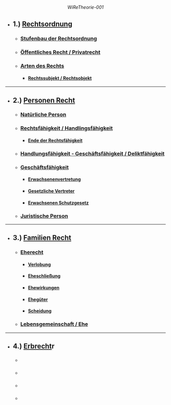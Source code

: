 ###### <p align="center"> WiReTheorie-001 </p>

<div align="left">

- ## 1.) [Rechtsordnung](https://github.com/IxI-Enki/WiReTheorie-001/blob/master/RechtsOrdung.md#-rechtsordnung-)
  - ### [Stufenbau der Rechtsordnung](https://github.com/IxI-Enki/WiReTheorie-001/blob/master/RechtsOrdung.md#-stufenbau-der-rechtsordnung-)
  - ### [Öffentliches Recht / Privatrecht](https://github.com/IxI-Enki/WiReTheorie-001/blob/master/RechtsOrdung.md#-%C3%B6ffentliches-recht--privatrecht-)
  - ### [Arten des Rechts](https://github.com/IxI-Enki/WiReTheorie-001/blob/master/RechtsOrdung.md#-arten-des-rechts-)
    - #### [Rechtssubjekt / Rechtsobjekt](https://github.com/IxI-Enki/WiReTheorie-001/blob/master/RechtsOrdung.md#-rechtssubjekt--rechtsobjekt)

---

- ## 2.) [Personen Recht](https://github.com/IxI-Enki/WiReTheorie-001/blob/master/Personenrecht.md#-personenrecht-)
  - ### [Natürliche Person](https://github.com/IxI-Enki/WiReTheorie-001/blob/master/Personenrecht.md#-nat%C3%BCrliche-person-)
  - ### [Rechtsfähigkeit / Handlingsfähigkeit](https://github.com/IxI-Enki/WiReTheorie-001/blob/master/Personenrecht.md#-rechtsf%C3%A4higkeit--handlungsf%C3%A4higkeit-)
    - #### [Ende der Rechtsfähigkeit](https://github.com/IxI-Enki/WiReTheorie-001/blob/master/Personenrecht.md#-ende-der-rechtsf%C3%A4higkeit-)
  - ### [Handlungsfähigkeit - Geschäftsfähigkeit / Deliktfähigkeit](https://github.com/IxI-Enki/WiReTheorie-001/blob/master/Personenrecht.md#-handlungsf%C3%A4hikeit-)
  - ### [Geschäftsfähigkeit](https://github.com/IxI-Enki/WiReTheorie-001/blob/master/Personenrecht.md#-gesch%C3%A4ftsf%C3%A4higkeit-)
    - #### [Erwachsenenvertretung](https://github.com/IxI-Enki/WiReTheorie-001/blob/master/Personenrecht.md#-erwachsenen-vertretung-)
    - #### [Gesetzliche Vertreter](https://github.com/IxI-Enki/WiReTheorie-001/blob/master/Personenrecht.md#-gesetzliche-vertreter-)
    - #### [Erwachsenen Schutzgesetz](https://github.com/IxI-Enki/WiReTheorie-001/blob/master/Personenrecht.md#-erwachsenen-schutzgesetz-)
  - ### [Juristische Person](https://github.com/IxI-Enki/WiReTheorie-001/blob/master/Personenrecht.md#-juristische-person-)

---

- ## 3.) [Familien Recht](https://github.com/IxI-Enki/WiReTheorie-001/blob/master/FamilienRecht.md#-familienrecht-)
  - ### [Eherecht](https://github.com/IxI-Enki/WiReTheorie-001/blob/master/FamilienRecht.md#-eherecht-)
    - #### [Verlobung](https://github.com/IxI-Enki/WiReTheorie-001/blob/master/FamilienRecht.md#-verlobung-)
    - #### [Eheschließung](https://github.com/IxI-Enki/WiReTheorie-001/blob/master/FamilienRecht.md#-eheschlie%C3%9Fung-)
    - #### [Ehewirkungen](https://github.com/IxI-Enki/WiReTheorie-001/blob/master/FamilienRecht.md#-ehewirkungen-)
    - #### [Ehegüter](https://github.com/IxI-Enki/WiReTheorie-001/blob/master/FamilienRecht.md#--eheg%C3%BCter-)
    - #### [Scheidung](https://github.com/IxI-Enki/WiReTheorie-001/blob/master/FamilienRecht.md#-scheidung-)   
  - ### [Lebensgemeinschaft / Ehe](https://github.com/IxI-Enki/WiReTheorie-001/blob/master/FamilienRecht.md#-lebensgemeinschaft--ehe-)

---

- ## 4.) [Erbrecht]()r
  - ###
  - ###
  - ###
  - ###
<!---
</div>
<div align="right">
  
<details>
  <summary>click für Übung</summary>

  <img src="./img/uebung001.png" alt="uebung1" width=70%>

</details>
</div>

--->

